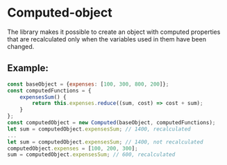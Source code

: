 # Computed-object

The library makes it possible to create an object with computed
properties that are recalculated only when the variables used in them have been changed.

## Example:
```javascript
const baseObject = {expenses: [100, 300, 800, 200]};
const computedFunctions = {
    expensesSum() {
        return this.expenses.reduce((sum, cost) => cost + sum);
    }
};
const computedObject = new Computed(baseObject, computedFunctions);
let sum = computedObject.expensesSum; // 1400, recalculated
...
let sum = computedObject.expensesSum; // 1400, not recalculated
computedObject.expenses = [100, 200, 300];
sum = computedObject.expensesSum; // 600, recalculated
```
